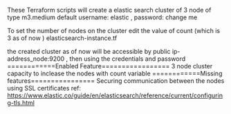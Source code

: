 These Terraform scripts will create a elastic search cluster of 3 node of type m3.medium 
default username: elastic , password: change me 

To set the number of nodes on the cluster edit the value of count (which is 3 as of now ) elasticsearch-instance.tf

the created cluster as of now will be accessible by public ip-address_node:9200 , then using the credentials and password
============Enabled Feature=================
3 node cluster
capacity to inclease the nodes with count variable
============Missing features================
Securing communication between the nodes using SSL certificates 
ref: https://www.elastic.co/guide/en/elasticsearch/reference/current/configuring-tls.html

